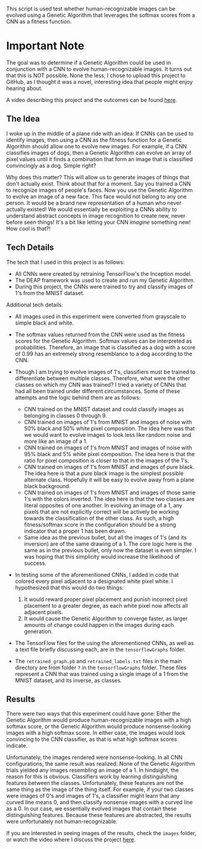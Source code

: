 This script is used test whether human-recognizable images can be evolved using a Genetic Algorithm that leverages the softmax scores from a CNN as a fitness function.

#  Important Note

The goal was to determine if a Genetic Algorithm could be used in conjunction with a CNN to evolve human-recognizable images.  It turns out that this is NOT possible.  None the less, I chose to upload this project to GitHub, as I thought it was a novel, interesting idea that people might enjoy hearing about.

A video describing this project and the outcomes can be found [here](https://www.youtube.com/watch?v=3h3L5joNXyY).

## The Idea

I woke up in the middle of a plane ride with an idea:  If CNNs can be used to identify images, then using a CNN as the fitness function for a Genetic Algorithm should allow one to evolve new images.  For example, if a CNN classifies images of dogs, then a Genetic Algorithm can evolve an array of pixel values until it finds a combination that form an image that is classified convincingly as a dog.  Simple right?

Why does this matter?  This will allow us to generate images of things that don't actually exist.  Think about that for a moment.  Say you trained a CNN to recognize images of people's faces.  Now you use the Genetic Algorithm to evolve an image of a new face.  This face would not belong to any one person.  It would be a brand new representation of a human who never actually existed!  We would essentially be exploiting a CNNs ability to understand abstract concepts in image recognition to create new, never before seen things!  It's a bit like letting your CNN *imagine* something new!  How cool is that?!

##  Tech Details

The tech that I used in this project is as follows:

*  All CNNs were created by retraining TensorFlow's the Inception model.
*  The DEAP framework was used to create and run my Genetic Algorithm.
*  During this project, the CNNs were trained to try and classify images of 1's from the MNIST dataset.

Additional tech details:

* All images used in this experiment were converted from grayscale to simple black and white.
* The softmax values returned from the CNN were used as the fitness scores for the Genetic Algorithm.  Softmax values can be interpreted as probabilities.  Therefore, an image that is classified as a dog with a score of 0.99 has an extremely strong resemblance to a dog according to the CNN.
* Though I am trying to evolve images of 1's, classifiers must be trained to differentiate between multiple classes.  Therefore, what were the other classes on which my CNN was trained?  I tried a variety of CNNs that had all been trained under different circumstances.  Some of these attempts and the logic behind them are as follows:

  -  CNN trained on the MNIST dataset and could classify images as belonging in classes 0 through 9.
  -  CNN trained on images of 1's from MNIST and images of noise with 50% black and 50% white pixel composition.  The idea here was that we would want to evolve images to look less like random noise and more like an image of a 1.
  -  CNN trained on images of 1's from MNIST and images of noise with 95% black and 5% white pixel composition.  The idea here is that the ratio for pixel composition is closer to that in the images of the 1's.
  -  CNN trained on images of 1's from MNIST and images of pure black.  The idea here is that a pure black image is the simplest possible alternate class.  Hopefully it will be easy to evolve away from a plane black background.
  -  CNN trained on images of 1's from MNIST and images of those same 1's with the colors inverted.  The idea here is that the two classes are literal opposites of one another.  In evolving an image of a 1, any pixels that are not explicitly correct will be actively be working towards the classification of the other class.  As such, a high fitness/softmax score in the configuration should be a strong indicator that a proper 1 has been drawn.
  -  Same idea as the previous bullet, but all the images of 1's (and its inversion) are of the same drawing of a 1.  The core logic here is the same as in the previous bullet, only now the dataset is even simpler.  I was hoping that this simplicity would increase the likelihood of success.

* In testing some of the aforementioned CNNs, I added in code that colored every pixel adjacent to a designated white pixel white.  I hypothesized that this would do two things:  

  1)  It would reward proper pixel placement and punish incorrect pixel placement to a greater degree, as each white pixel now affects all adjacent pixels.
  2)  It would cause the Genetic Algorithm to converge faster, as larger amounts of change could happen in the images during each generation. 

* The TensorFlow files for the using the aforementioned CNNs, as well as a text file briefly discussing each, are in the `tensorflowGraphs` folder.

* The `retrained_graph.pb` and `retrained_labels.txt` files in the main directory are from folder `7` in the `tensorflowGraphs` folder.  These files represent a CNN that was trained using a single image of a 1 from the MNIST dataset, and its inverse, as classes.

## Results

There were two ways that this experiment could have gone:  Either the Genetic Algorithm would produce human-recognizable images with a high softmax score, or the Genetic Algorithm would produce nonsense-looking images with a high softmax score.  In either case, the images would look convincing to the CNN classifier, as that is what high softmax scores indicate.

Unfortunately, the images rendered were nonsense-looking.  In all CNN configurations, the same result was realized: None of the Genetic Algorithm trials yielded any images resembling an image of a 1.  In hindsight, the reason for this is obvious.  Classifiers work by learning distinguishing features between the classes.  Unfortunately, these features are not the same thing as the image of the thing itself.  For example, if your two classes were images of 0's and images of 1's, a classifier might learn that any curved line means 0, and then classify nonsense images with a curved line as a 0.  In our case, we essentially evolved images that contain these distinguishing features.  Because these features are abstracted, the results were unfortunately not human-recognizable.

If you are interested in seeing images of the results, check the `images` folder, or watch the video where I discuss the project [here](https://www.youtube.com/watch?v=3h3L5joNXyY).







